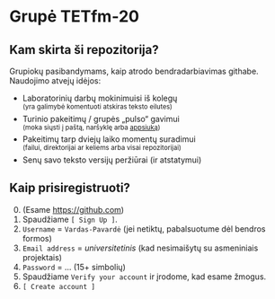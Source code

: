 # Grupė TETfm-20

## Kam skirta ši repozitorija?

Grupiokų pasibandymams, kaip atrodo bendradarbiavimas githabe.  
Naudojimo atvejų idėjos:

- Laboratorinių darbų mokinimuisi iš kolegų  
  <sup>(yra galimybė komentuoti atskiras teksto eilutes)</sup>
- Turinio pakeitimų / grupės „pulso“ gavimui  
  <sup>(moka siųsti į paštą, naršyklę arba [appsiuką](https://github.com/mobile))</sub>
- Pakeitimų tarp dviejų laiko momentų suradimui  
  <sup>(failui, direktorijai ar keliems arba visai repozitorijai)</sup>
- Senų savo teksto versijų peržiūrai (ir atstatymui)

## Kaip prisiregistruoti?

0. (Esame https://github.com)
1. Spaudžiame `[ Sign Up ]`.
2. `Username` = `Vardas-Pavardė` (jei netiktų, pabalsuotume dėl bendros formos)
3. `Email address` = *universitetinis* (kad nesimaišytų su asmeniniais projektais)
4. `Password` = ... (15+ simbolių)
5. Spaudžiame `Verify your account` ir įrodome, kad esame žmogus.
6. `[ Create account ]`
